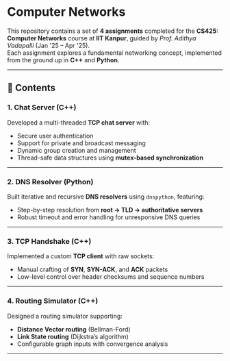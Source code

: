 # Computer Networks

This repository contains a set of **4 assignments** completed for the **CS425: Computer Networks** course at **IIT Kanpur**, guided by *Prof. Adithya Vadapalli* (Jan '25 – Apr '25).  
Each assignment explores a fundamental networking concept, implemented from the ground up in **C++** and **Python**.

---

## 📁 Contents

### 1. Chat Server (C++)
Developed a multi-threaded **TCP chat server** with:
- Secure user authentication  
- Support for private and broadcast messaging  
- Dynamic group creation and management  
- Thread-safe data structures using **mutex-based synchronization**  

---

### 2. DNS Resolver (Python)
Built iterative and recursive **DNS resolvers** using `dnspython`, featuring:
- Step-by-step resolution from **root → TLD → authoritative servers**  
- Robust timeout and error handling for unresponsive DNS queries  

---

### 3. TCP Handshake (C++)
Implemented a custom **TCP client** with raw sockets:
- Manual crafting of **SYN**, **SYN-ACK**, and **ACK** packets  
- Low-level control over header checksums and sequence numbers  

---

### 4. Routing Simulator (C++)
Designed a routing simulator supporting:
- **Distance Vector routing** (Bellman-Ford)  
- **Link State routing** (Dijkstra’s algorithm)  
- Configurable graph inputs with convergence analysis  

---

